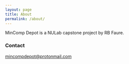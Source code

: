 ```yaml
---
layout: page
title: About
permalink: /about/
---
```


MinComp Depot is a NULab capstone project by RB Faure. 

### Contact

[mincompdepot@protonmail.com](mailto:mincompdepot@protonmail.com)
